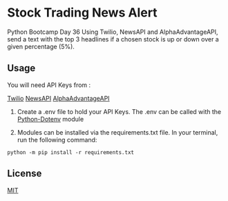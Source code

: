 # Stock Trading News Alert

Python Bootcamp Day 36
Using Twilio, NewsAPI and AlphaAdvantageAPI, send a text with the top 3
headlines if a chosen stock is up or down over a given percentage (5%).

## Usage

You will need API Keys from :

[Twilio](https://www.twilio.com/)
[NewsAPI](https://newsapi.org/)
[AlphaAdvantageAPI](https://www.alphavantage.co/)

1. Create a .env file to hold your API Keys. The .env can be called with the
[Python-Dotenv](https://pypi.org/project/python-dotenv/) module

2.  Modules can be installed via the requirements.txt file. In your terminal,
run the following command:

`python -m pip install -r requirements.txt`


## License
[MIT](https://choosealicense.com/licenses/mit/)